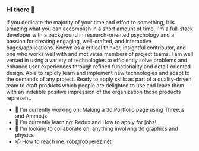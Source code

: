 ### Hi there 👋

If you dedicate the majority of your time and effort to something, it is amazing what you can accomplish in a short amount of time.
I'm a full-stack developer with a background in research-oriented psychology and a passion for creating engaging, well-crafted, and interactive pages/applications. Known as a critical thinker, insightful contributor, and one who works well with and motivates members of project teams. I am well versed in using a variety of technologies to efficiently solve problems and enhance user experiences through refined functionality and detail-oriented design. Able to rapidly learn and implement new technologies and adapt to the demands of any project. Ready to apply skills as part of a quality-driven team to craft products which people are delighted to use and leave them with an indelible positive impression of the organization those products represent.

- 🔭 I’m currently working on: Making a 3d Portfolio page using Three.js and Ammo.js
- 🌱 I’m currently learning: Redux and How to apply for jobs!
- 👯 I’m looking to collaborate on: anything involving 3d graphics and physics
- 📫 How to reach me: rob@robperez.net

